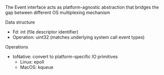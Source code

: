 The Event interface acts as platform-agnostic abstraction that bridges the gap between different OS multiplexing mechanism

Data structure
- Fd: int (file descriptor identifier)
- Operation: uint32 (matches underlying system call event types)

Operations
- toNative: convert to platform-specific IO primitives
   + Linux: epoll
   + MacOS: kqueue

